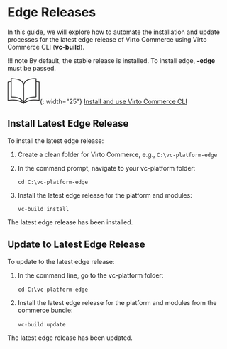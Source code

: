# Edge Releases

In this guide, we will explore how to automate the installation and update processes for the latest edge release of Virto Commerce using Virto Commerce CLI (**vc-build**).

!!! note
    By default, the stable release is installed. To install edge, **-edge** must be passed.

![Readmore](media/readmore.png){: width="25"} [Install and use Virto Commerce CLI](../Getting-Started/Installation-Guide/windows.md)

## Install Latest Edge Release

To install the latest edge release:

1. Create a clean folder for Virto Commerce, e.g., `C:\vc-platform-edge`
1. In the command prompt, navigate to your vc-platform folder:

    ```console
    cd C:\vc-platform-edge
    ```

1. Install the latest edge release for the platform and modules:

    ```console
    vc-build install
    ```

The latest edge release has been installed.

## Update to Latest Edge Release

To update to the latest edge release:

1. In the command line, go to the vc-platform folder:

    `cd C:\vc-platform-edge`

1. Install the latest edge release for the platform and modules from the commerce bundle:

    `vc-build update`

The latest edge release has been updated.